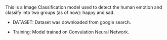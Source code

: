 This is a Image Classification model used to detect the human emotion and classify into two groups (as of now): happy and sad.

- DATASET: Dataset was downloaded from google search.

- Training: Model trained on Convulation Neural Network.

